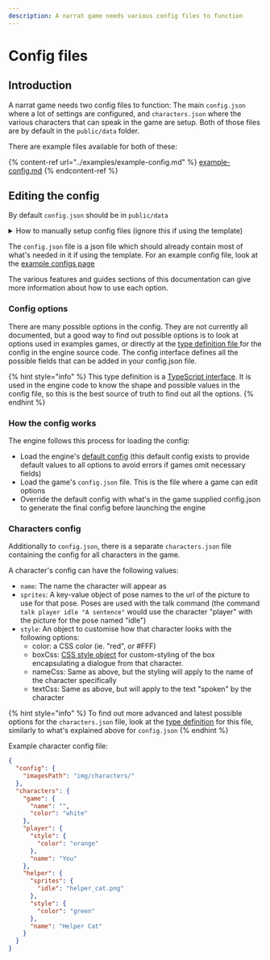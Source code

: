```yaml
---
description: A narrat game needs various config files to function
---
```


# Config files

## Introduction

A narrat game needs two config files to function: The main `config.json` where a lot of settings are configured, and `characters.json` where the various characters that can speak in the game are setup. Both of those files are by default in the `public/data`  folder.

There are example files available for both of these:

{% content-ref url="../examples/example-config.md" %}
[example-config.md](../examples/example-config.md)
{% endcontent-ref %}

## Editing the config

By default `config.json` should be in `public/data`

<details>

<summary>How to manually setup config files (ignore this if using the template)</summary>

To manually setup config files to use with narrat, you need your code to call the `startApp` function from narrat, passing it a config object that includes the path to config files:

```typescript
import "./css/main.css";
import { startApp } from "narrat";

window.addEventListener("load", () => {
  startApp(
    {
      charactersPath: "data/characters.json",
      configPath: "data/config.json",
    },
    {
      debug: true,
      logging: false,
    }
  );
});
```



</details>

The `config.json` file is a json file which should already contain most of what's needed in it if using the template. For an example config file, look at the [example configs page](../examples/example-config.md)

The various features and guides sections of this documentation can give more information about how to use each option.

### Config options

There are many possible options in the config. They are not currently all documented, but a good way to find out possible options is to look at options used in examples games, or directly at the [type definition file ](https://github.com/liana-p/narrat/blob/main/packages/narrat/src/config.ts#L86)for the config in the engine source code. The config interface defines all the possible fields that can be added in your config.json file.

{% hint style="info" %}
This type definition is a [TypeScript interface](https://www.educative.io/blog/typescript-interfaces). It is used in the engine code to know the shape and possible values in the config file, so this is the best source of truth to find out all the options.
{% endhint %}

### How the config works

The engine follows this process for loading the config:

* Load the engine's [default config](https://github.com/liana-p/narrat/blob/main/packages/narrat/src/defaultConfig.ts) (this default config exists to provide default values to all options to avoid errors if games omit necessary fields)
* Load the game's `config.json` file. This is the file where a game can edit options
* Override the default config with what's in the game supplied config.json to generate the final config before launching the engine

### Characters config

Additionally to `config.json`, there is a separate `characters.json` file containing the config for all characters in the game.

A character's config can have the following values:

* `name`: The name the character will appear as
* `sprites`: A key-value object of pose names to the url of the picture to use for that pose. Poses are used with the talk command (the command `talk player idle "A sentence"` would use the character "player" with the picture for the pose named "idle")
* `style`: An object to customise how that character looks with the following options:
  * color: a CSS color (ie. "red", or #FFF)
  * boxCss:  [CSS style object](https://www.w3schools.com/jsref/dom\_obj\_style.asp) for custom-styling of the box encapsulating a dialogue from that character.
  * nameCss: Same as above, but the styling will apply to the name of the character specifically
  * textCss: Same as above, but will apply to the text "spoken" by the character

{% hint style="info" %}
To find out more advanced and latest possible options for the `characters.json` file, look at the [type definition](https://github.com/liana-p/narrat/blob/main/packages/narrat/src/types/character-types.ts) for this file, similarly to what's explained above for `config.json`
{% endhint %}

Example character config file:

```json
{
  "config": {
    "imagesPath": "img/characters/"
  },
  "characters": {
    "game": {
      "name": "",
      "color": "white"
    },
    "player": {
      "style": {
        "color": "orange"
      },
      "name": "You"
    },
    "helper": {
      "sprites": {
        "idle": "helper_cat.png"
      },
      "style": {
        "color": "green"
      },
      "name": "Helper Cat"
    }
  }
} 
```

